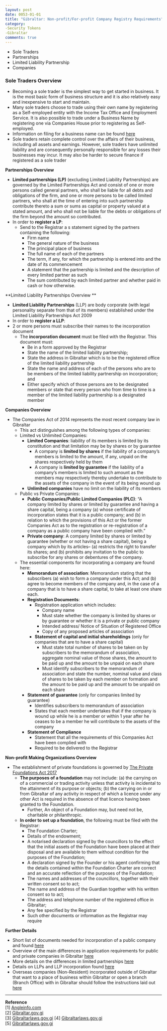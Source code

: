 ```yaml
---
layout: post
date: 0053-01-01
title: "Gibraltar: Non-profit/For-profit Company Registry Requirements"
category:
-Security Tokens
-Gibraltar
comments: true
---
```


* Sole Traders  
* Partnerships  
* Limited Liability Partnership  
* Companies  

### Sole Traders Overview
* Becoming a sole trader is the simplest way to get started in business. It is the most basic form of business structure and it is also relatively easy and inexpensive to start and maintain.
* Many sole traders choose to trade using their own name by registering as a Self-employed entity with the Income Tax Office and Employment Service. It is also possible to trade under a Business Name by registering one via Companies House prior to registering as Self-employed. 
* Information on filing for a business name can be found [here](https://www.gibraltar.gov.gi/new/companies-house)
* Sole traders retain complete control over the affairs of their business, including all assets and earnings. However, sole traders have unlimited liability and are consequently personally responsible for any losses their businesses may incur. It may also be harder to secure finance if registered as a sole trader   
     
**Partnerships Overview** 
* **Limited partnerships (LP)** (excluding Limited Liability Partnerships) are governed by the Limited Partnerships Act and consist of one or more persons called general partners, who shall be liable for all debts and obligations of the firm, and one or more persons to be called limited partners, who shall at the time of entering into such partnership contribute thereto a sum or sums as capital or property valued at a stated amount, and who shall not be liable for the debts or obligations of the firm beyond the amount so contributed. 
* In order to **register a LP**:
  * Send to the Registrar a s statement signed by the partners containing the following: 
    * Firm name 
    * The general nature of the business
    * The principal place of business
    * The full name of each of the partners
    * The term, if any, for which the partnership is entered into and the date of its commencement
    * A statement that the partnership is limited and the description of every limited partner as such
    * The sum contributed by each limited partner and whether paid in cash or how otherwise. 

**Limited Liability Partnerships Overview ** 
* **Limited Liability Partnerships** (LLP) are body corporate (with legal personality separate from that of its members) established under the Limited Liability Partnerships Act 2009
* In order to **register a LLP**:
* 2 or more persons must subscribe their names to the incorporation document
  * The **incorporation document** must be filed with the Registrar. This document must: 
    * Be in a form approved by the Registrar
    * State the name of the limited liability partnership;
    * State the address in Gibraltar which is to be the registered office of the limited liability partnership
    * State the name and address of each of the persons who are to be members of the limited liability partnership on incorporation; and
    * Either specify which of those persons are to be designated members or state that every person who from time to time is a member of the limited liability partnership is a designated member

**Companies Overview** 
* The Companies Act of 2014 represents the most recent company law in Gibraltar 
  * This act distinguishes among the following types of companies:
  * Limited vs Unlimited Companies:
    * **Limited Companies**: liability of its members is limited by its constitution and that limitation may be by shares or by guarantee
      * A company is **limited by shares** if the liability of a company’s members is limited to the amount, if any, unpaid on the shares respectively held by them
      * A company is **limited by guarantee** if the liability of a company’s members is limited to such amount as the members may respectively thereby undertake to contribute to the assets of the company in the event of its being wound up
    * **Unlimited companies** have no limit on the liability of its members
  * Public vs Private Companies:
    * **Public Companies/Public Limited Companies (PLC)**: “A company limited by shares or limited by guarantee and having a share capital, being a company (a) whose certificate of incorporation states that it is a public company; and (b) in relation to which the provisions of this Act or the former Companies Act as to the registration or re-registration of a company as a public company have been complied with.”
    * **Private company**: A company limited by shares or limited by guarantee (whether or not having a share capital), being a company which by its articles– (a) restricts the right to transfer its shares; and (b) prohibits any invitation to the public to subscribe for any shares or debentures of the company.
  * The essential components for incorporating a company are found here: 
    * **Memorandum of association**: Memorandum stating that the subscribers (a) wish to form a company under this Act; and (b) agree to become members of the company and, in the case of a company that is to have a share capital, to take at least one share each.
    * **Registration Documents**:
      * Registration application which includes:
        * Company name
        * Must state whether the company is limited by shares or by guarantee or whether it is a private or public company 
        * Intended address/ Notice of Situation of Registered Office
        * Copy of any proposed articles of association 
      * **Statement of capital and initial shareholdings** (only for companies that are to have a share capital)
        * Must state total number of shares to be taken on by subscribers to the memorandum of association, aggregate nominal value of those shares, the amount to be paid up and the amount to be unpaid on each share
        * Must identify subscribers to the memorandum of association and state the number, nominal value and class of shares to be taken by each member on formation and the amount to be paid up and the amount to be unpaid on each share
    * **Statement of guarantee** (only for companies limited by guarantee) 
      * Identifies subscribers to memorandum of association 
      * States that each member undertakes that if the company is wound up while he is a member or within 1 year after he ceases to be a member he will contribute to the assets of the company 
    * **Statement of Compliance**
      * Statement that all the requirements of this Companies Act have been complied with 
      * Required to be delivered to the Registrar  

**Non-profit Making Organizations Overview**

* The establishment of private foundations is governed by [The Private Foundations Act 2017](http://www.gibraltarlaws.gov.gi/bills/bills2017/2017B01.pdf) 
  * **The purposes of a foundation** may not include: (a) the carrying on of a commercial or trading activity unless that activity is incidental to the attainment of its purpose or objects; (b) the carrying on in or from Gibraltar of any activity in respect of which a licence under any other Act is required in the absence of that licence having been granted to the Foundation. 
    * Further, An object of a Foundation may, but need not be, charitable or philanthropic.
  * **In order to set up a foundation**, the following must be filed with the Registrar:
    * The Foundation Charter; 
    * Details of the endowment;
    * A notarised declaration signed by the councillors to the effect that the initial assets of the Foundation have been placed at their disposal and are available to them without condition for the purposes of the Foundation; 
    * A declaration signed by the Founder or his agent confirming that the details contained within the Foundation Charter are correct and an accurate reflection of the purposes of the Foundation; 
    * The names and addresses of the councillors, together with their written consent so to act; 
    * The name and address of the Guardian together with his written consent so to act;
    * The address and telephone number of the registered office in Gibraltar;
    * Any fee specified by the Registrar
    * Such other documents or information as the Registrar may require  

**Further Details** 
* Short list of documents needed for incorporation of a public company and found [here](http://www.companieshouse.gi/publications/C0014.pdf)
* Overview of the main differences in application requirements for public and private companies in Gibraltar [here](http://www.companieshouse.gi/publications/C0014.pdf)
* More details on the differences in limited partnerships [here](http://www.companieshouse.gi/publications/C0022.pdf)
* Details on LLPs and LLP incorporation found [here](http://www.companieshouse.gi/publications/C0030.pdf)
* Overseas companies (Non-Resident) incorporated outside of Gibraltar that want to a place of business within Gibraltar or open a branch (Branch Office) with in Gibraltar should follow the instructions laid out [here](http://www.companieshouse.gi/publications/C0009.pdf) 


-------------
**Reference**  
[1] [Angleinfo.com](https://www.angloinfo.com/how-to/gibraltar/working/starting-a-business)  
[2] [Gibraltar.gov.gi](https://www.gibraltar.gov.gi/new/entities#ancla2)  
[3] [Gibraltarlaws.gov.gi](http://www.gibraltarlaws.gov.gi/articles/1927-07o.pdf) 
[4] [Gibraltarlaws.gov.gi](http://www.gibraltarlaws.gov.gi/articles/2009-06o.pdf)  
[5] [Gibraltarlaws.gov.gi](http://www.gibraltarlaws.gov.gi/articles/2014-19o.pdf)  
